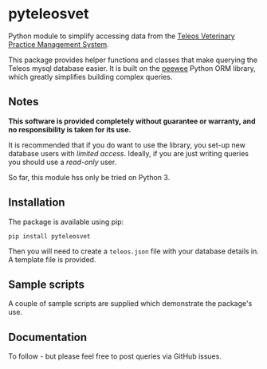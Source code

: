 # pyteleosvet

Python module to simplify accessing data from the [Teleos Veterinary Practice Management System](http://www.teleosvet.com/).

This package provides helper functions and classes that make querying the Teleos mysql database easier. It is built on
the [peewee](http://docs.peewee-orm.com/en/latest/) Python ORM library, which greatly simplifies building complex queries.

## Notes

**This software is provided completely without guarantee or warranty, and no responsibility is taken for its use.**

It is recommended that if you do want to use the library, you set-up new database users with *limited access*. Ideally,
if you are just writing queries you should use a *read-only* user.

So far, this module hss only be tried on Python 3.

## Installation

The package is available using pip:

```
pip install pyteleosvet
```

Then you will need to create a `teleos.json` file with your database details in. A template file is provided.

## Sample scripts

A couple of sample scripts are supplied which demonstrate the package's use.

## Documentation

To follow - but please feel free to post queries via GitHub issues.
